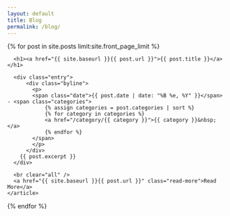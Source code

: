 ```yaml
---
layout: default
title: Blog
permalink: /blog/
---
```


<div class="posts">
  {% for post in site.posts limit:site.front_page_limit %}
    <article class="post">

      <h1><a href="{{ site.baseurl }}{{ post.url }}">{{ post.title }}</a></h1>

      <div class="entry">
		  <div class="byline">
			<p>
			<span class="date">{{ post.date | date: "%B %e, %Y" }}</span> - <span class="categories">
				{% assign categories = post.categories | sort %}
				{% for category in categories %}
				<a href="/category/{{ category }}">{{ category }}&nbsp;</a>
				{% endfor %}
			</span>
			</p>
		  </div>
        {{ post.excerpt }}
      </div>

      <br clear="all" />
      <a href="{{ site.baseurl }}{{ post.url }}" class="read-more">Read More</a>
    </article>
  {% endfor %}
</div>
